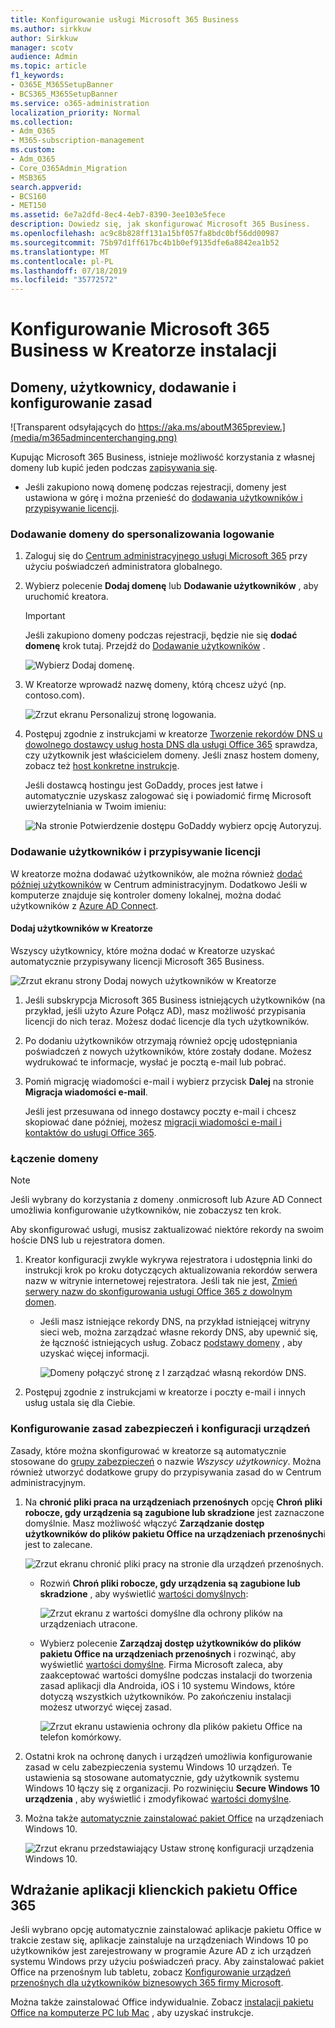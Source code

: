 ```yaml
---
title: Konfigurowanie usługi Microsoft 365 Business
ms.author: sirkkuw
author: Sirkkuw
manager: scotv
audience: Admin
ms.topic: article
f1_keywords:
- O365E_M365SetupBanner
- BCS365_M365SetupBanner
ms.service: o365-administration
localization_priority: Normal
ms.collection:
- Adm_O365
- M365-subscription-management
ms.custom:
- Adm_O365
- Core_O365Admin_Migration
- MSB365
search.appverid:
- BCS160
- MET150
ms.assetid: 6e7a2dfd-8ec4-4eb7-8390-3ee103e5fece
description: Dowiedz się, jak skonfigurować Microsoft 365 Business.
ms.openlocfilehash: ac9c8b828ff131a15bf057fa8bdc0bf56dd00987
ms.sourcegitcommit: 75b97d1ff617bc4b1b0ef9135dfe6a8842ea1b52
ms.translationtype: MT
ms.contentlocale: pl-PL
ms.lasthandoff: 07/18/2019
ms.locfileid: "35772572"
---
```

# <a name="set-up-microsoft-365-business-in-the-setup-wizard"></a>Konfigurowanie Microsoft 365 Business w Kreatorze instalacji

## <a name="add-your-domain-users-and-set-up-policies"></a>Domeny, użytkownicy, dodawanie i konfigurowanie zasad

![Transparent odsyłających do https://aka.ms/aboutM365preview.](media/m365admincenterchanging.png)

Kupując Microsoft 365 Business, istnieje możliwość korzystania z własnej domeny lub kupić jeden podczas [zapisywania się](sign-up.md).

- Jeśli zakupiono nową domenę podczas rejestracji, domeny jest ustawiona w górę i można przenieść do [dodawania użytkowników i przypisywanie licencji](#add-users-and-assign-licenses).

### <a name="add-your-domain-to-personalize-sign-in"></a>Dodawanie domeny do spersonalizowania logowanie

1. Zaloguj się do [Centrum administracyjnego usługi Microsoft 365](https://admin.microsoft.com) przy użyciu poświadczeń administratora globalnego. 

2. Wybierz polecenie **Dodaj domenę** lub **Dodawanie użytkowników** , aby uruchomić kreatora.
    > [!IMPORTANT]
    > Jeśli zakupiono domeny podczas rejestracji, będzie nie się **dodać domenę** krok tutaj. Przejdź do [Dodawanie użytkowników](#add-users-and-assign-licenses) .

    ![Wybierz Dodaj domenę.](media/addadomainadmincenter.png)
    
3. W Kreatorze wprowadź nazwę domeny, którą chcesz użyć (np. contoso.com).


    ![Zrzut ekranu Personalizuj stronę logowania.](media/personalizesignin.png)

    
4. Postępuj zgodnie z instrukcjami w kreatorze [Tworzenie rekordów DNS u dowolnego dostawcy usług hosta DNS dla usługi Office 365](https://docs.microsoft.com/office365/admin/get-help-with-domains/create-dns-records-at-any-dns-hosting-provider) sprawdza, czy użytkownik jest właścicielem domeny. Jeśli znasz hostem domeny, zobacz też [host konkretne instrukcje](https://docs.microsoft.com/office365/admin/get-help-with-domains/set-up-your-domain-host-specific-instructions).

    Jeśli dostawcą hostingu jest GoDaddy, proces jest łatwe i automatycznie uzyskasz zalogować się i powiadomić firmę Microsoft uwierzytelniania w Twoim imieniu:

    ![Na stronie Potwierdzenie dostępu GoDaddy wybierz opcję Autoryzuj.](media/godaddyauth.png)

### <a name="add-users-and-assign-licenses"></a>Dodawanie użytkowników i przypisywanie licencji

W kreatorze można dodawać użytkowników, ale można również [dodać później użytkowników](add-users-m365b.md) w Centrum administracyjnym. Dodatkowo Jeśli w komputerze znajduje się kontroler domeny lokalnej, można dodać użytkowników z [Azure AD Connect](https://docs.microsoft.com/azure/active-directory/hybrid/how-to-connect-install-express).

#### <a name="add-users-in-the-wizard"></a>Dodaj użytkowników w Kreatorze

Wszyscy użytkownicy, które można dodać w Kreatorze uzyskać automatycznie przypisywany licencji Microsoft 365 Business.

![Zrzut ekranu strony Dodaj nowych użytkowników w Kreatorze](media/addnewuserspage.png)

1. Jeśli subskrypcja Microsoft 365 Business istniejących użytkowników (na przykład, jeśli użyto Azure Połącz AD), masz możliwość przypisania licencji do nich teraz. Możesz dodać licencje dla tych użytkowników.

3. Po dodaniu użytkowników otrzymają również opcję udostępniania poświadczeń z nowych użytkowników, które zostały dodane. Możesz wydrukować te informacje, wysłać je pocztą e-mail lub pobrać.

4. Pomiń migrację wiadomości e-mail i wybierz przycisk **Dalej** na stronie **Migracja wiadomości e-mail**. 

    Jeśli jest przesuwana od innego dostawcy poczty e-mail i chcesz skopiować dane później, możesz [migracji wiadomości e-mail i kontaktów do usługi Office 365](https://support.office.com/article/a3e3bddb-582e-4133-8670-e61b9f58627e).


### <a name="connect-your-domain"></a>Łączenie domeny

> [!NOTE]
> Jeśli wybrany do korzystania z domeny .onmicrosoft lub Azure AD Connect umożliwia konfigurowanie użytkowników, nie zobaczysz ten krok.
  
Aby skonfigurować usługi, musisz zaktualizować niektóre rekordy na swoim hoście DNS lub u rejestratora domen.
  
1. Kreator konfiguracji zwykle wykrywa rejestratora i udostępnia linki do instrukcji krok po kroku dotyczących aktualizowania rekordów serwera nazw w witrynie internetowej rejestratora. Jeśli tak nie jest, [Zmień serwery nazw do skonfigurowania usługi Office 365 z dowolnym domen](https://support.office.com/article/a8b487a9-2a45-4581-9dc4-5d28a47010a2). 

    - Jeśli masz istniejące rekordy DNS, na przykład istniejącej witryny sieci web, można zarządzać własne rekordy DNS, aby upewnić się, że łączność istniejących usług. Zobacz [podstawy domeny](https://docs.microsoft.com/office365/admin/get-help-with-domains/dns-basics) , aby uzyskać więcej informacji.

        ![Domeny połączyć stronę z I zarządzać własną rekordów DNS.](media/connectyourdomainpage.png)

2. Postępuj zgodnie z instrukcjami w kreatorze i poczty e-mail i innych usług ustala się dla Ciebie.

### <a name="set-up-security-policies-and-device-configurations"></a>Konfigurowanie zasad zabezpieczeń i konfiguracji urządzeń 

Zasady, które można skonfigurować w kreatorze są automatycznie stosowane do [grupy zabezpieczeń](https://docs.microsoft.com/office365/admin/create-groups/compare-groups#security-groups) o nazwie *Wszyscy użytkownicy*. Można również utworzyć dodatkowe grupy do przypisywania zasad do w Centrum administracyjnym.

1. Na **chronić pliki praca na urządzeniach przenośnych** opcję **Chroń pliki robocze, gdy urządzenia są zagubione lub skradzione** jest zaznaczone domyślnie. Masz możliwość włączyć **Zarządzanie dostęp użytkowników do plików pakietu Office na urządzeniach przenośnych**i jest to zalecane.

    ![Zrzut ekranu chronić pliki pracy na stronie dla urządzeń przenośnych.](media/protectworkfilesondevices.png)

     - Rozwiń **Chroń pliki robocze, gdy urządzenia są zagubione lub skradzione** , aby wyświetlić [wartości domyślnych](protect-work-files-on-lost-or-stolen-device.md):

        ![Zrzut ekranu z wartości domyślne dla ochrony plików na urządzeniach utracone.](media/protectworkfilesondevicesdefault.png)

    - Wybierz polecenie **Zarządzaj dostęp użytkowników do plików pakietu Office na urządzeniach przenośnych** i rozwinąć, aby wyświetlić [wartości domyślne](manage-user-access-on-mobile-devices.md). Firma Microsoft zaleca, aby zaakceptować wartości domyślne podczas instalacji do tworzenia zasad aplikacji dla Androida, iOS i 10 systemu Windows, które dotyczą wszystkich użytkowników. Po zakończeniu instalacji możesz utworzyć więcej zasad.

        ![Zrzut ekranu ustawienia ochrony dla plików pakietu Office na telefon komórkowy.](media/useraccessonmobile.png)

2. Ostatni krok na ochronę danych i urządzeń umożliwia konfigurowanie zasad w celu zabezpieczenia systemu Windows 10 urządzeń. Te ustawienia są stosowane automatycznie, gdy użytkownik systemu Windows 10 łączy się z organizacji. Po rozwinięciu **Secure Windows 10 urządzenia** , aby wyświetlić i zmodyfikować [wartości domyślne](secure-windows-10-devices.md).
3. Można także [automatycznie zainstalować pakiet Office](install-office-on-windows-10-during-setup.md) na urządzeniach Windows 10.

    ![Zrzut ekranu przedstawiający Ustaw stronę konfiguracji urządzenia Windows 10.](media/setwin10config.png)



## <a name="deploy-office-365-client-apps"></a>Wdrażanie aplikacji klienckich pakietu Office 365

Jeśli wybrano opcję automatycznie zainstalować aplikacje pakietu Office w trakcie zestaw się, aplikacje zainstaluje na urządzeniach Windows 10 po użytkowników jest zarejestrowany w programie Azure AD z ich urządzeń systemu Windows przy użyciu poświadczeń pracy.
Aby zainstalować pakiet Office na przenośnym lub tabletu, zobacz [Konfigurowanie urządzeń przenośnych dla użytkowników biznesowych 365 firmy Microsoft](set-up-mobile-devices.md).

Można także zainstalować Office indywidualnie. Zobacz [instalacji pakietu Office na komputerze PC lub Mac](https://support.office.com/article/4414eaaf-0478-48be-9c42-23adc4716658) , aby uzyskać instrukcje.
